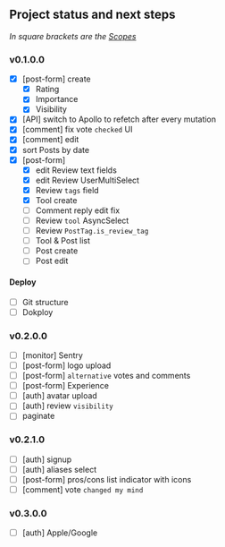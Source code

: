## Project status and next steps

*In square brackets are the [Scopes](/docs/git-commits.md#scopes)*

### v0.1.0.0

- [x] [post-form] create 
  - [x] Rating
  - [x] Importance
  - [x] Visibility
- [x] [API] switch to Apollo to refetch after every mutation
- [x] [comment] fix vote `checked` UI
- [x] [comment] edit
- [x] sort Posts by date
- [x] [post-form]
  - [x] edit Review text fields
  - [x] edit Review UserMultiSelect
  - [x] Review `tags` field
  - [x] Tool create
  - [ ] Comment reply edit fix
  - [ ] Review `tool` AsyncSelect
  - [ ] Review `PostTag.is_review_tag`
  - [ ] Tool & Post list
  - [ ] Post create
  - [ ] Post edit

#### Deploy
- [ ] Git structure
- [ ] Dokploy

### v0.2.0.0

- [ ] [monitor] Sentry
- [ ] [post-form] logo upload
- [ ] [post-form] `alternative` votes and comments
- [ ] [post-form] Experience
- [ ] [auth] avatar upload
- [ ] [auth] review `visibility`
- [ ] paginate

### v0.2.1.0

- [ ] [auth] signup
- [ ] [auth] aliases select
- [ ] [post-form] pros/cons list indicator with icons
- [ ] [comment] vote `changed my mind`

### v0.3.0.0

- [ ] [auth] Apple/Google
